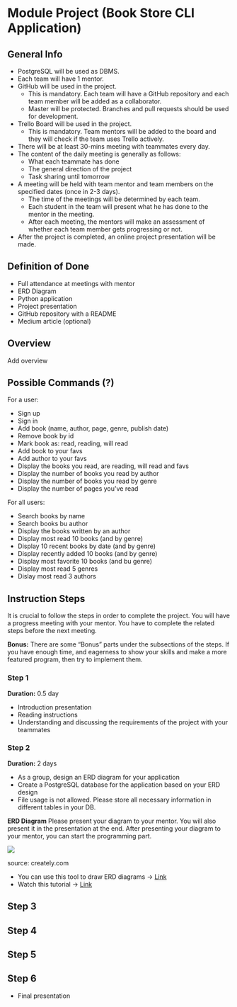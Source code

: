 # Module Project (Book Store CLI Application)

## General Info

-   PostgreSQL will be used as DBMS.
-   Each team will have 1 mentor.
-   GitHub will be used in the project.
    -  This is mandatory. Each team will have a GitHub repository and each team member will be added as a collaborator.
    -  Master will be protected. Branches and pull requests should be used for development. 
-   Trello Board will be used in the project.
    -   This is mandatory. Team mentors will be added to the board and they will check if the team uses Trello actively.
-   There will be at least 30-mins meeting with teammates every day.
-   The content of the daily meeting is generally as follows:
    -   What each teammate has done
    -   The general direction of the project
    -   Task sharing until tomorrow 
-   A meeting will be held with team mentor and team members on the specified dates (once in 2-3 days).
    -  The time of the meetings will be determined by each team.
    -  Each student in the team will present what he has done to the mentor in the meeting.
    -  After each meeting, the mentors will make an assessment of whether each team member gets progressing or not.
-   After the project is completed, an online project presentation will be made.

## Definition of Done

-   Full attendance at meetings with mentor
-   ERD Diagram
-   Python application
-   Project presentation 
-   GitHub repository with a README
-   Medium article (optional)
    
##  Overview

Add overview
    
## Possible Commands (?)
For a user:
- Sign up
- Sign in
- Add book (name, author, page, genre, publish date)
- Remove book by id
- Mark book as: read, reading, will read
- Add book to your favs
- Add author to your favs
- Display the books you read, are reading, will read and favs
- Display the number of books you read by author
- Display the number of books you read by genre
- Display the number of pages you've read

For all users:
- Search books by name
- Search books bu author
- Display the books written by an author
- Display most read 10 books (and by genre)
- Display 10 recent books by date (and by genre)
- Display recently added 10 books (and by genre)
- Display most favorite 10 books (and bu genre)
- Display most read 5 genres
- Dislay most read 3 authors

## Instruction Steps

It is crucial to follow the steps in order to complete the project. You will have a progress meeting with your mentor. You have to complete the related steps before the next meeting.

**Bonus:** There are some “Bonus” parts under the subsections of the steps. If you have enough time, and eagerness to show your skills and make a more featured program, then try to implement them.

### Step 1

**Duration:** 0.5 day

-   Introduction presentation
-   Reading instructions
-   Understanding and discussing the requirements of the project with your teammates
    

### Step 2

**Duration:** 2 days

-   As a group, design an ERD diagram for your application
-   Create a PostgreSQL database for the application based on your ERD design
-   File usage is not allowed. Please store all necessary information in different tables in your DB.


**ERD Diagram**
Please present your diagram to your mentor. You will also present it in the presentation at the end. After presenting your diagram to your mentor, you can start the programming part.

![](https://lh4.googleusercontent.com/-IzccIEPxpmeCkBEt583laoyDeN8vU9lZZh0YA8aJtHqCjHHBSYOO3MczYJPRH890NwiUlcXqDAtXDsZuhPaYTR8rzlmFzTWdjwXQAJWN1KD5ZLhOEccf5rSPo0z8ZTJoY4HvgFQvN80lsd2x8BrnEuuSNzImR1BQQW3mzemUC-e7I-RMPuHhXPAaQ)

source: creately.com

-   You can use this tool to draw ERD diagrams → [Link](https://app.diagrams.net/)
-   Watch this tutorial → [Link](https://youtu.be/UI6lqHOVHic)​


## Step 3

## Step 4

## Step 5

## Step 6

- Final presentation
